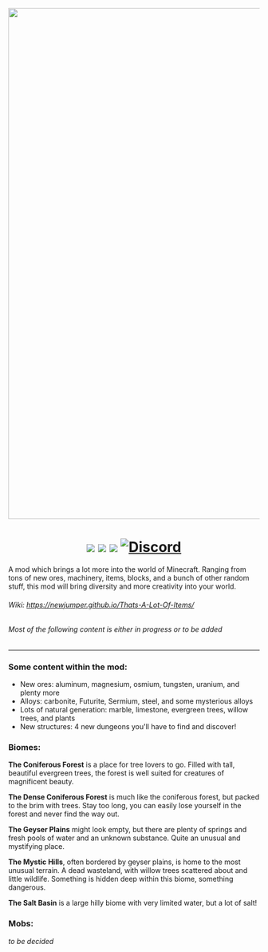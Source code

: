 <p align="center"><img src="https://github.com/NewJumper/Thats-A-Lot-Of-Items/blob/mc-1.18.1/src/main/resources/logo_banner.png?raw=true" alt="Logo" width="1024"></p>
<h1 align="center">
  <a href="https://www.curseforge.com/minecraft/mc-mods/thats-a-lot-of-items"><img src="https://img.shields.io/badge/Mod Version-0.12.0-54c3d6"></a>
  <a><img src="https://img.shields.io/badge/Minecraft Ver.-1.18.1-71c46e"></a>
  <a href="https://files.minecraftforge.net/net/minecraftforge/forge/"><img src="https://img.shields.io/badge/Forge Ver.-39.0.79-d68f54"></a>
  <a href="https://discord.gg/QndwkU7"><img src="https://img.shields.io/discord/631321825439383553?color=4d7591&label=Discord" alt="Discord"></a>
  <!--- <a href="https://github.com/NewJumper/Thats-A-Lot-Of-Items/actions"><img src="https://github.com/NewJumper/Thats-A-Lot-Of-Items/actions/workflows/gradle.yml/badge.svg?event=push"></a> -->
</h1>

A mod which brings a lot more into the world of Minecraft. Ranging from tons of new ores, machinery, items, blocks, and a bunch of other random stuff, this mod will bring diversity and more creativity into your world.

###### *Wiki: https://newjumper.github.io/Thats-A-Lot-Of-Items/*
###### *Most of the following content is either in progress or to be added*
---
### Some content within the mod:
- New ores: aluminum, magnesium, osmium, tungsten, uranium, and plenty more
- Alloys: carbonite, Futurite, Sermium, steel, and some mysterious alloys
- Lots of natural generation: marble, limestone, evergreen trees, willow trees, and plants
- New structures: 4 new dungeons you'll have to find and discover!

### Biomes:
**The Coniferous Forest** is a place for tree lovers to go. Filled with tall, beautiful evergreen trees, the forest is well suited for creatures of magnificent beauty.

**The Dense Coniferous Forest** is much like the coniferous forest, but packed to the brim with trees. Stay too long, you can easily lose yourself in the forest and never find the way out.

**The Geyser Plains** might look empty, but there are plenty of springs and fresh pools of water and an unknown substance. Quite an unusual and mystifying place.

**The Mystic Hills**, often bordered by geyser plains, is home to the most unusual terrain. A dead wasteland, with willow trees scattered about and little wildlife. Something is hidden deep within this biome, something dangerous.

**The Salt Basin** is a large hilly biome with very limited water, but a lot of salt!

### Mobs:
*to be decided*
